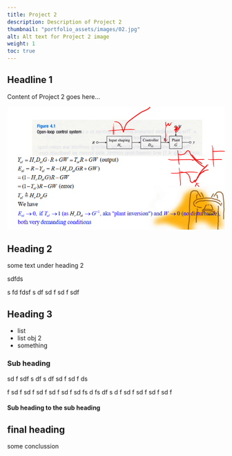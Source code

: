 ```yaml
---
title: Project 2
description: Description of Project 2
thumbnail: "portfolio_assets/images/02.jpg"
alt: Alt text for Project 2 image
weight: 1
toc: true
---
```


## Headline 1 

Content of Project 2 goes here...


![20230520152329](/control_systems/images/20230520152329.png)

## Heading 2 

some text under heading 2





sdfds

s
fd
fdsf
s
df
sd
f
sd
f
sdf

## Heading 3

- list
- list obj 2
- something

### Sub heading


















sd
f
sdf
s
df
s
df
sd
f
sd
f
ds

f
sd
f
sd
f
sd
f
sd
f
sd
f
sd
fs
d
fs
df
s
d
f
sd
f
sd
f
sd
f
sd
f

#### Sub heading to the sub heading

## final heading

some conclussion